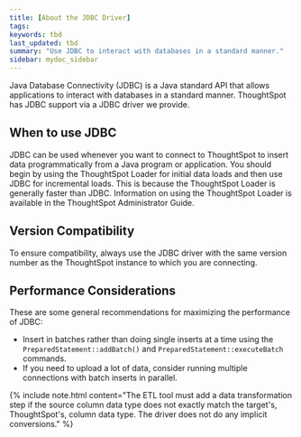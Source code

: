 ```yaml
---
title: [About the JDBC Driver]
tags:
keywords: tbd
last_updated: tbd
summary: "Use JDBC to interact with databases in a standard manner."
sidebar: mydoc_sidebar
---
```

Java Database Connectivity (JDBC) is a Java standard API that allows applications to interact with databases in a standard manner. ThoughtSpot has JDBC support via a JDBC driver we provide.

## When to use JDBC

JDBC can be used whenever you want to connect to ThoughtSpot to insert data programmatically from a Java program or application. You should begin by using the ThoughtSpot Loader for initial data loads and then use JDBC for incremental loads. This is because the ThoughtSpot Loader is generally faster than JDBC. Information on using the ThoughtSpot Loader is available in the ThoughtSpot Administrator Guide.

## Version Compatibility

To ensure compatibility, always use the JDBC driver with the same version number as the ThoughtSpot instance to which you are connecting.

## Performance Considerations

These are some general recommendations for maximizing the performance of JDBC:

-   Insert in batches rather than doing single inserts at a time using the `PreparedStatement::addBatch()` and `PreparedStatement::executeBatch` commands.
-   If you need to upload a lot of data, consider running multiple connections with batch inserts in parallel.

{% include note.html content="The ETL tool must add a data transformation step if the source column data type does not exactly match the target's, ThoughtSpot's, column data type. The driver does not do any implicit conversions." %}
